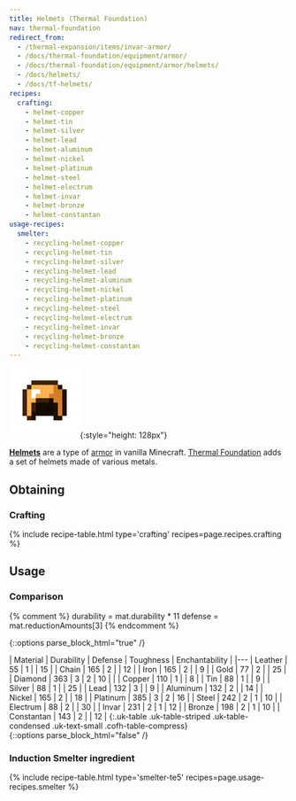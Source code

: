 ```yaml
---
title: Helmets (Thermal Foundation)
nav: thermal-foundation
redirect_from:
  - /thermal-expansion/items/invar-armor/
  - /docs/thermal-foundation/equipment/armor/
  - /docs/thermal-foundation/equipment/armor/helmets/
  - /docs/helmets/
  - /docs/tf-helmets/
recipes:
  crafting:
    - helmet-copper
    - helmet-tin
    - helmet-silver
    - helmet-lead
    - helmet-aluminum
    - helmet-nickel
    - helmet-platinum
    - helmet-steel
    - helmet-electrum
    - helmet-invar
    - helmet-bronze
    - helmet-constantan
usage-recipes:
  smelter:
    - recycling-helmet-copper
    - recycling-helmet-tin
    - recycling-helmet-silver
    - recycling-helmet-lead
    - recycling-helmet-aluminum
    - recycling-helmet-nickel
    - recycling-helmet-platinum
    - recycling-helmet-steel
    - recycling-helmet-electrum
    - recycling-helmet-invar
    - recycling-helmet-bronze
    - recycling-helmet-constantan
---
```


![Helmets](/assets/images/thermal-foundation/helmets.gif){:style="height: 128px"}


**[Helmets](https://minecraft.gamepedia.com/Helmet)** are a type of
[armor](https://minecraft.gamepedia.com/Armor) in vanilla Minecraft. [Thermal
Foundation](/docs/thermal-foundation/) adds a set of helmets made of various
metals.


Obtaining
---------

### Crafting
{% include recipe-table.html type='crafting' recipes=page.recipes.crafting %}


Usage
-----

### Comparison
{% comment %}
durability = mat.durability * 11
defense = mat.reductionAmounts[3]
{% endcomment %}

{::options parse_block_html="true" /}
<div class="uk-overflow-container">
| Material | Durability | Defense | Toughness | Enchantability |
|---
| Leather | 55 | 1 | | 15 |
| Chain | 165 | 2 | | 12 |
| Iron | 165 | 2 | | 9 |
| Gold | 77 | 2 | | 25 |
| Diamond | 363 | 3 | 2 | 10 |
|
| Copper | 110 | 1 | | 8 |
| Tin | 88 | 1 | | 9 |
| Silver | 88 | 1 | | 25 |
| Lead | 132 | 3 | | 9 |
| Aluminum | 132 | 2 | | 14 |
| Nickel | 165 | 2 | | 18 |
| Platinum | 385 | 3 | 2 | 16 |
| Steel | 242 | 2 | 1 | 10 |
| Electrum | 88 | 2 | | 30 |
| Invar | 231 | 2 | 1 | 12 |
| Bronze | 198 | 2 | 1 | 10 |
| Constantan | 143 | 2 | | 12 |
{:.uk-table .uk-table-striped .uk-table-condensed .uk-text-small .cofh-table-compress}
</div>
{::options parse_block_html="false" /}

### Induction Smelter ingredient
{% include recipe-table.html type='smelter-te5' recipes=page.usage-recipes.smelter %}
